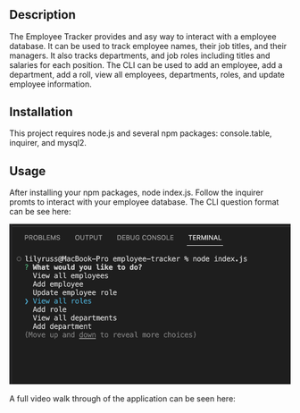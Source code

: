 # <Employee-Tracker>

## Description

The Employee Tracker provides and asy way to interact with a employee database. It can be used to track employee names, their job titles, and their managers. It also tracks departments, and job roles including titles and salaries for each position. The CLI can be used to add an employee, add a department, add a roll, view all employees, departments, roles, and update employee information.

## Installation

This project requires node.js and several npm packages: console.table, inquirer, and mysql2. 

## Usage

After installing your npm packages, node index.js. Follow the inquirer promts to interact with your employee database. 
The CLI question format can be see here:

![employee tracker](./assets/images/mployee%20tracker.png)


A full video walk through of the application can be seen here: 
